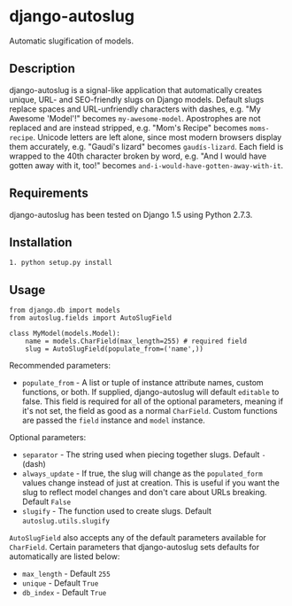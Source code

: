 # django-autoslug

Automatic slugification of models.

## Description

django-autoslug is a signal-like application that automatically creates unique, URL- and SEO-friendly slugs on Django models. Default slugs replace spaces and URL-unfriendly characters with dashes, e.g. "My Awesome 'Model'!" becomes `my-awesome-model`. Apostrophes are not replaced and are instead stripped, e.g. "Mom's Recipe" becomes `moms-recipe`. Unicode letters are left alone, since most modern browsers display them accurately, e.g. "Gaudí's lizard" becomes `gaudís-lizard`. Each field is wrapped to the 40th character broken by word, e.g. "And I would have gotten away with it, too!" becomes `and-i-would-have-gotten-away-with-it`.

## Requirements

django-autoslug has been tested on Django 1.5 using Python 2.7.3.

## Installation

    1. python setup.py install

## Usage

    from django.db import models
    from autoslug.fields import AutoSlugField

    class MyModel(models.Model):
        name = models.CharField(max_length=255) # required field
        slug = AutoSlugField(populate_from=('name',))

Recommended parameters:

* `populate_from` - A list or tuple of instance attribute names, custom functions, or both. If supplied, django-autoslug will default `editable` to false. This field is required for all of the optional parameters, meaning if it's not set, the field as good as a normal `CharField`. Custom functions are passed the `field` instance and `model` instance.

Optional parameters:

* `separator` - The string used when piecing together slugs. Default `-` (dash)
* `always_update` - If true, the slug will change as the `populated_form` values change instead of just at creation. This is useful if you want the slug to reflect model changes and don't care about URLs breaking. Default `False`
* `slugify` - The function used to create slugs. Default `autoslug.utils.slugify`

`AutoSlugField` also accepts any of the default parameters available for `CharField`. Certain parameters that django-autoslug sets defaults for automatically are listed below:

* `max_length` - Default `255`
* `unique` - Default `True`
* `db_index` - Default `True`